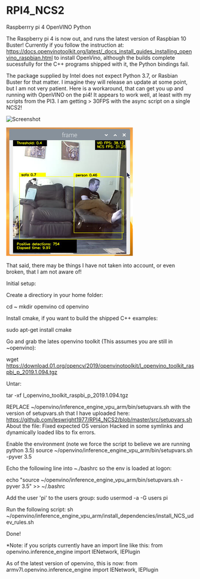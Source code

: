 # RPI4_NCS2
Raspberrry pi 4 OpenVINO Python

The Raspberry pi 4 is now out, and runs the latest version of Raspbian 10 Buster!
Currently if you follow the instruction at: https://docs.openvinotoolkit.org/latest/_docs_install_guides_installing_openvino_raspbian.html
to install OpenVino, although the builds complete sucessfully for the C++ programs shipped with it, the Python bindings fail.

The package supplied by Intel does not expect Python 3.7, or Rasbian Buster for that matter.
I imagine they will release an update at some point, but I am not very patient.
Here is a workaround, that can get you up and running with OpenVINO on the pi4! 
It appears to work well, at least with my scripts from the PI3. I am getting > 30FPS with the async script on a single NCS2!

![Screenshot](media/cap.gif)


![Screenshot](media/cap.png)


That said, there may be things I have not taken into account, or even broken, that I am not aware of!


Initial setup:

Create a directiory in your home folder:

cd ~
mkdir openvino
cd openvino

Install cmake, if you want to build the shipped C++ examples:

sudo apt-get install cmake

Go and grab the lates openvino toolkit (This assumes you are still in ~openvino):

wget https://download.01.org/opencv/2019/openvinotoolkit/l_openvino_toolkit_raspbi_p_2019.1.094.tgz

Untar:

tar -xf l_openvino_toolkit_raspbi_p_2019.1.094.tgz

REPLACE ~/openvino/inference_engine_vpu_arm/bin/setupvars.sh with the version of setupvars.sh that I have uploaded here:
https://github.com/leswright1977/RPI4_NCS2/blob/master/src/setupvars.sh 
About the file:
Fixed expected OS version
Hacked in some symlinks and dynamically loaded libs to fix errors. 

Enable the environment (note we force the script to believe we are running python 3.5)
source ~/openvino/inference_engine_vpu_arm/bin/setupvars.sh -pyver 3.5

Echo the following line into ~./bashrc so the env is loaded at logon:

echo "source ~/openvino/inference_engine_vpu_arm/bin/setupvars.sh -pyver 3.5" >> ~/.bashrc

Add the user 'pi' to the users group:
sudo usermod -a -G users pi

Run the following script:
sh ~/openvino/inference_engine_vpu_arm/install_dependencies/install_NCS_udev_rules.sh

Done!

*Note: if you scripts currently have an import line like this:
from openvino.inference_engine import IENetwork, IEPlugin

As of the latest version of openvino, this is now:
from armv7l.openvino.inference_engine import IENetwork, IEPlugin



